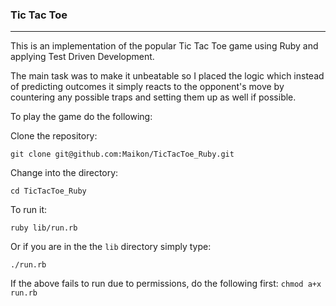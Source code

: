 ### Tic Tac Toe
-------------------

This is an implementation of the popular Tic Tac Toe game using Ruby and applying Test Driven Development.

The main task was to make it unbeatable so I placed the logic which instead of predicting outcomes it simply reacts to the opponent's move by countering any possible traps and setting them up as well if possible.

To play the game do the following:

Clone the repository:

`git clone git@github.com:Maikon/TicTacToe_Ruby.git`

Change into the directory:

`cd TicTacToe_Ruby`

To run it:

`ruby lib/run.rb`

Or if you are in the the `lib` directory simply type:

`./run.rb`

If the above fails to run due to permissions, do the following first:
`chmod a+x run.rb`

